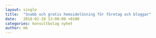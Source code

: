 ```yaml
---
layout: single
title:  "Snabb och gratis hemsidelösning för företag och bloggar"
date:   2018-02-10 13:00:00 +0100
categories: konsultbolag nyhet
author: mb
---
```

